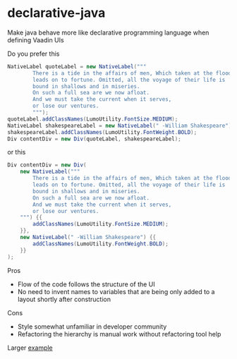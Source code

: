 # declarative-java
Make java behave more like declarative programming language when defining Vaadin UIs

Do you prefer this
```java
NativeLabel quoteLabel = new NativeLabel("""
        There is a tide in the affairs of men, Which taken at the flood, 
        leads on to fortune. Omitted, all the voyage of their life is 
        bound in shallows and in miseries. 
        On such a full sea are we now afloat. 
        And we must take the current when it serves, 
        or lose our ventures.
        """);
quoteLabel.addClassNames(LumoUtility.FontSize.MEDIUM);
NativeLabel shakespeareLabel = new NativeLabel(" -William Shakespeare");
shakespeareLabel.addClassNames(LumoUtility.FontWeight.BOLD);
Div contentDiv = new Div(quoteLabel, shakespeareLabel);
```
or this 
```java
Div contentDiv = new Div(
    new NativeLabel("""
        There is a tide in the affairs of men, Which taken at the flood, 
        leads on to fortune. Omitted, all the voyage of their life is 
        bound in shallows and in miseries. 
        On such a full sea are we now afloat. 
        And we must take the current when it serves, 
        or lose our ventures.
    """) {{
        addClassNames(LumoUtility.FontSize.MEDIUM);
    }},
    new NativeLabel(" -William Shakespeare") {{
        addClassNames(LumoUtility.FontWeight.BOLD);
    }}
);
```

Pros
- Flow of the code follows the structure of the UI
- No need to invent names to variables that are being only added to a layout shortly after construction

Cons
- Style somewhat unfamiliar in developer community
- Refactoring the hierarchy is manual work without refactoring tool help

Larger [example](src/main/java/org/samuliwritescode/declarativejava/MainRoute.java:L30)